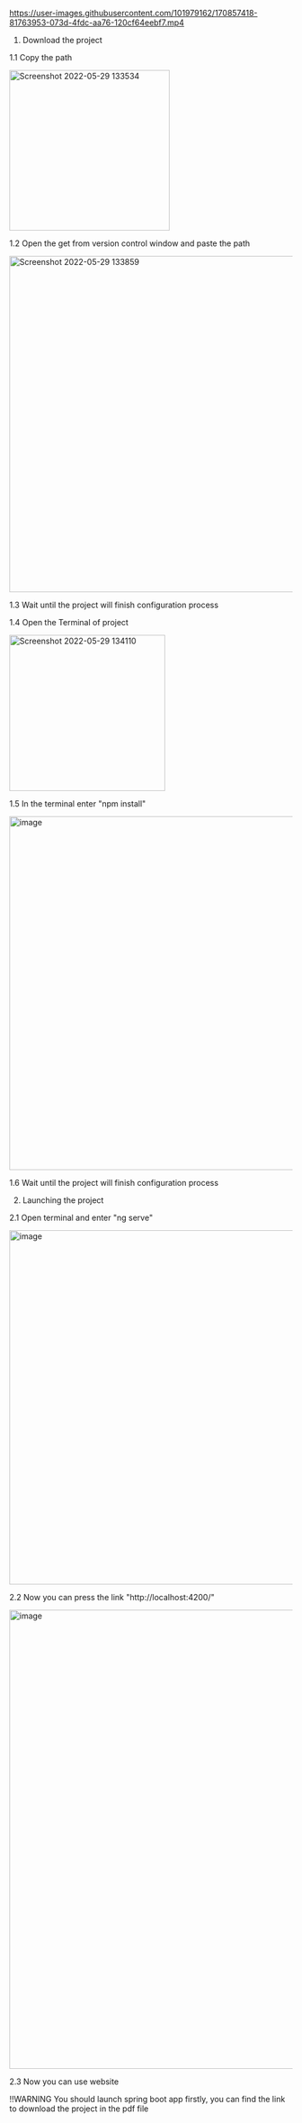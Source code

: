

https://user-images.githubusercontent.com/101979162/170857418-81763953-073d-4fdc-aa76-120cf64eebf7.mp4

1. Download the project

1.1 Copy the path

<img width="285" alt="Screenshot 2022-05-29 133534" src="https://user-images.githubusercontent.com/101979162/170857468-bd4f0e9a-1b67-40b4-bedf-8b2b493a244b.png">

1.2 Open the get from version control window and paste the path

<img width="597" alt="Screenshot 2022-05-29 133859" src="https://user-images.githubusercontent.com/101979162/170857578-2980b6d4-402b-487b-82b4-3057d6ebd5e3.png">

1.3 Wait until the project will finish configuration process

1.4 Open the Terminal of project

<img width="277" alt="Screenshot 2022-05-29 134110" src="https://user-images.githubusercontent.com/101979162/170857627-cfb9c251-cf96-43de-9b91-72ba6483ce38.png">

1.5 In the terminal enter "npm install"

<img width="628" alt="image" src="https://user-images.githubusercontent.com/101979162/170857652-4fa93cd8-81f8-46d8-a358-9104ddc53e29.png">

1.6 Wait until the project will finish configuration process

2. Launching the project

2.1 Open terminal and enter "ng serve"

<img width="629" alt="image" src="https://user-images.githubusercontent.com/101979162/170857722-1c17771b-293d-40b3-8269-95434507c50c.png">

2.2 Now you can press the link "http://localhost:4200/"

<img width="815" alt="image" src="https://user-images.githubusercontent.com/101979162/170857795-f7389687-7cc1-4c28-86bb-36cc0279ae8a.png">

2.3 Now you can use website

!!WARNING You should launch spring boot app firstly, you can find the link to download the project in the pdf file
